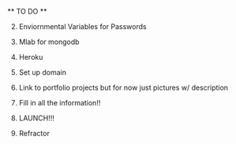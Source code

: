 ** TO DO **


2) Enviornmental Variables for Passwords

3) Mlab for mongodb

4) Heroku

5) Set up domain

7) Link to portfolio projects but for now just pictures w/ description

8) Fill in all the information!!

9) LAUNCH!!!

10) Refractor